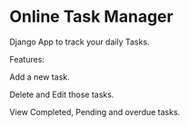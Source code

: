 Online Task Manager
======

Django App to track your daily Tasks.

Features:

  Add a new task.
  
  Delete and Edit those tasks.
  
  View Completed, Pending and overdue tasks.
  
